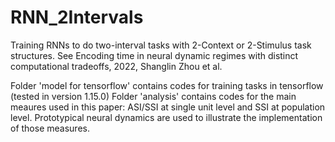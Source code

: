 # RNN_2Intervals
Training RNNs to do two-interval tasks with 2-Context or 2-Stimulus task structures. See Encoding time in neural dynamic regimes with distinct computational tradeoffs, 2022, Shanglin Zhou et al.

Folder 'model for tensorflow' contains codes for training tasks in tensorflow (tested in version 1.15.0)
Folder 'analysis' contains codes for the main meaures used in this paper: ASI/SSI at single unit level and SSI at population level. Prototypical neural dynamics are used to illustrate the implementation of those measures.

